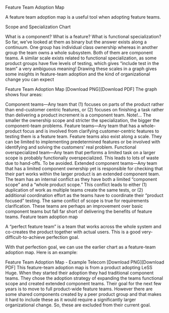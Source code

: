 Feature Team Adoption Map

A feature team adoption map is a useful tool when adopting feature teams.

Scope and Specialization Chart

What is a component? What is a feature? What is functional specialization? So far, we’ve looked at them as binary but the answer exists along a continuum. One group has individual class ownership whereas in another group the team owns a whole subsystem. Both of them are component teams. A similar scale exists related to functional specialization, as some product groups have five levels of testing, which gives “include test in the team” a very ambiguous meaning! Drawing these scales in a graph gives some insights in feature-team adoption and the kind of organizational change you can expect

Feature Team Adoption Map
[Download PNG][Download PDF]
The graph shows four areas:

Component teams—Any team that (1) focuses on parts of the product rather than end-customer centric features, or (2) focuses on finishing a task rather than delivering a product increment is a component team. Note!… The smaller the ownership scope and stricter the specialization, the bigger the component-team problems.
Feature teams—Any team that has a whole-product focus and is involved from clarifying customer-centric features to testing them is a feature team. Feature teams also exist along a scale. They can be limited to implementing predetermined features or be involved with identifying and solving the customers’ real problem.
Functional overspecialized team—Any team that performs a limited task on a larger scope is probably functionally overspecialized. This leads to lots of waste due to hand-offs. To be avoided.
Extended component teams—Any team that has a limited component ownership yet is responsible for checking that their part works within the larger product is an extended component team. The team has an internal conflict as they have both a limited “component scope” and a “whole product scope.” This conflict leads to either (1) duplication of work as multiple teams create the same tests, or (2) additional coordination effort as the teams have to coordinate their “product focused” testing. The same conflict of scope is true for requirements clarification. These teams are perhaps an improvement over basic component teams but fall far short of delivering the benefits of feature teams.
Feature team adoption map

A “perfect feature team” is a team that works across the whole system and co-creates the product together with actual users. This is a good very-difficult-to-achieve perfection goal.

With that perfection goal, we can use the earlier chart as a feature-team adoption map. Here is an example:

Feature Team Adoption Map - Example Telecom
[Download PNG][Download PDF]
This feature-team adoption map is from a product adopting LeSS Huge. When they started their adoption they had traditional component teams. They chose the adoption strategy of expanding the teams functional scope and created extended component teams. Their goal for the next few years is to move to full product-wide feature teams. However there are some shared components created by a peer product group and that makes it hard to include these as it would require a significantly larger organizational change. So, these are excluded from their current goal.

